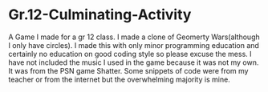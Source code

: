 # Gr.12-Culminating-Activity
A Game I made for a gr 12 class.
I made a clone of Geomerty Wars(although I only have circles).
I made this with only minor programming education and certainly no education on good coding style so please excuse the mess.
I have not included the music I used in the game because it was not my own. It was from the PSN game Shatter.
Some snippets of code were from my teacher or from the internet but the overwhelming majority is mine.
